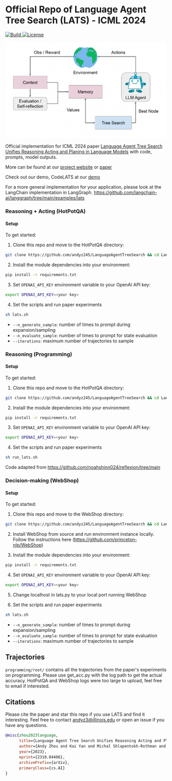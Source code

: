 # Official Repo of Language Agent Tree Search (LATS) - ICML 2024

<p>
    <a href="https://www.python.org/">
        <img alt="Build" src="https://img.shields.io/badge/Python-3.7+-1f425f.svg?color=purple">
    </a>
    <a href="https://copyright.illinois.edu/">
        <img alt="License" src="https://img.shields.io/badge/License-MIT-blue">
    </a>
</p>

![teaser](pics/teaser.png)

Official implementation for ICML 2024 paper [Language Agent Tree Search Unifies Reasoning Acting and Planing in Language Models](https://arxiv.org/abs/2310.04406) with code, prompts, model outputs. 

More can be found at our [project website](https://andyz245.github.io/LanguageAgentTreeSearch/) or [paper](https://arxiv.org/abs/2310.04406)

Check out our demo, CodeLATS at our [demo](https://huggingface.co/spaces/AIatUIUC/CodeLATS/tree/main)

For a more general implementation for your application, please look at the LangChain implementation in LangGraph.
https://github.com/langchain-ai/langgraph/tree/main/examples/lats 


### Reasoning + Acting (HotPotQA)

#### Setup

To get started:

1. Clone this repo and move to the HotPotQA directory:
```bash
git clone https://github.com/andyz245/LanguageAgentTreeSearch && cd LanguageAgentTreeSearch/hotpot
```

2. Install the module dependencies into your environment:
```bash
pip install -r requirements.txt
```

3. Set `OPENAI_API_KEY` environment variable to your OpenAI API key:
```bash
export OPENAI_API_KEY=<your key>
```

4. Set the scripts and run paper experiments
```bash
sh lats.sh
```

- ``--n_generate_sample``: number of times to prompt during expansion/sampling
- ``--n_evaluate_sample``: number of times to prompt for state evaluation
- ``--iterations``: maximum number of trajectories to sample

### Reasoning (Programming)

#### Setup

To get started:

1. Clone this repo and move to the HotPotQA directory:
```bash
git clone https://github.com/andyz245/LanguageAgentTreeSearch && cd LanguageAgentTreeSearch/programming
```

2. Install the module dependencies into your environment:
```bash
pip install -r requirements.txt
```

3. Set `OPENAI_API_KEY` environment variable to your OpenAI API key:
```bash
export OPENAI_API_KEY=<your key>
```

4. Set the scripts and run paper experiments
```bash
sh run_lats.sh
```

Code adapted from https://github.com/noahshinn024/reflexion/tree/main

### Decision-making (WebShop)

#### Setup

To get started:

1. Clone this repo and move to the WebShop directory:
```bash
git clone https://github.com/andyz245/LanguageAgentTreeSearch && cd LanguageAgentTreeSearch/webshop
```

2. Install WebShop from source and run environment instance locally. Follow the instructions here (https://github.com/princeton-nlp/WebShop)

3. Install the module dependencies into your environment:
```bash
pip install -r requirements.txt
```

4. Set `OPENAI_API_KEY` environment variable to your OpenAI API key:
```bash
export OPENAI_API_KEY=<your key>
```

5. Change localhost in lats.py to your local port running WebShop

6. Set the scripts and run paper experiments
```bash
sh lats.sh
```

- ``--n_generate_sample``: number of times to prompt during expansion/sampling
- ``--n_evaluate_sample``: number of times to prompt for state evaluation
- ``--iterations``: maximum number of trajectories to sample

## Trajectories
``programming/root/`` contains all the trajectories from the paper's experiments on programming. Please use get_acc.py with the log path to get the actual accuracy. HotPotQA and WebShop logs were too large to upload, feel free to email if interested.

## Citations
Please cite the paper and star this repo if you use LATS and find it interesting. Feel free to contact andyz3@illinois.edu or open an issue if you have any questions.

```bibtex
@misc{zhou2023language,
      title={Language Agent Tree Search Unifies Reasoning Acting and Planning in Language Models}, 
      author={Andy Zhou and Kai Yan and Michal Shlapentokh-Rothman and Haohan Wang and Yu-Xiong Wang},
      year={2023},
      eprint={2310.04406},
      archivePrefix={arXiv},
      primaryClass={cs.AI}
}

```
